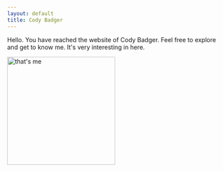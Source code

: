 ```yaml
---
layout: default
title: Cody Badger
---
```


Hello. You have reached the website of Cody Badger.
Feel free to explore and get to know me. It's very interesting in here.

<img src="https://scontent-sjc2-1.xx.fbcdn.net/v/t1.0-9/13178961_10105538264709946_3648789400077978272_n.jpg?oh=4ee30bc388e8db560c0539c8580a5ff7&oe=580425E9" alt="that's me" style="width:250px;">
